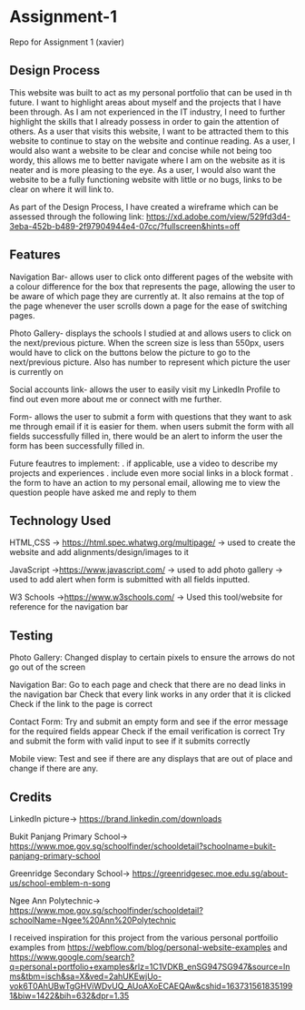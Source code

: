 # Assignment-1
Repo for Assignment 1 (xavier) 

Design Process
--------------
This website was built to act as my personal portfolio that can be used in th future. I want to highlight areas about myself and the projects that I have been through.
As I am not experienced in the IT industry, I need to further highlight the skills that I already possess in order to gain the attention of others.
As a user that visits this website, I want to be attracted them to this website to continue to stay on the website and continue reading. 
As a user, I would also want a website to be clear and concise while not being too wordy, this allows me to better navigate where I am on the website as it is neater and is more pleasing to the eye. 
As a user, I would also want the website to be a fully functioning website with little or no bugs, links to be clear on where it will link to.

As part of the Design Process, I have created a wireframe which can be assessed through the following link:
https://xd.adobe.com/view/529fd3d4-3eba-452b-b489-2f97904944e4-07cc/?fullscreen&hints=off

Features
--------
Navigation Bar- allows user to click onto different pages of the website with a colour difference for the box that represents the page, allowing the user to be aware of which page they are currently at. It also remains at the top of the page whenever the user scrolls down a page for the ease of switching pages.

Photo Gallery- displays the schools I studied at and allows users to click on the next/previous picture. When the screen size is less than 550px, users would have to click on the buttons below the picture to go to the next/previous picture. Also has number to represent which picture the user is currently on

Social accounts link- allows the user to easily visit my LinkedIn Profile to find out even more about me or connect with me further.

Form- allows the user to submit a form with questions that they want to ask me through email if it is easier for them.
when users submit the form with all fields successfully filled in, there would be an alert to inform the user the form has been successfully filled in.

Future feautres to implement:
. if applicable, use a video to describe my projects and experiences
. include even more social links in a block format
. the form to have an action to my personal email, allowing me to view the question people have asked me and reply to them

Technology Used
---------------
HTML,CSS
-> https://html.spec.whatwg.org/multipage/
-> used to create the website and add alignments/design/images to it

JavaScript
->https://www.javascript.com/
-> used to add photo gallery
-> used to add alert when form is submitted with all fields inputted.

W3 Schools
->https://www.w3schools.com/
-> Used this tool/website for reference for the navigation bar 

Testing
-------
Photo Gallery:
  Changed display to certain pixels to ensure the arrows do not go out of the screen

Navigation Bar: 
  Go to each page and check that there are no dead links in the navigation bar
  Check that every link works in any order that it is clicked
  Check if the link to the page is correct

Contact Form:
  Try and submit an empty form and see if the error message for the required fields appear
  Check if the email verification is correct
  Try and submit the form with valid input to see if it submits correctly

Mobile view:
  Test and see if there are any displays that are out of place and change if there are any.

Credits
------- 
LinkedIn picture-> https://brand.linkedin.com/downloads

Bukit Panjang Primary School-> https://www.moe.gov.sg/schoolfinder/schooldetail?schoolname=bukit-panjang-primary-school

Greenridge Secondary School-> https://greenridgesec.moe.edu.sg/about-us/school-emblem-n-song

Ngee Ann Polytechnic-> https://www.moe.gov.sg/schoolfinder/schooldetail?schoolName=Ngee%20Ann%20Polytechnic

I received inspiration for this project from the various personal portfoilio examples from https://webflow.com/blog/personal-website-examples and https://www.google.com/search?q=personal+portfolio+examples&rlz=1C1VDKB_enSG947SG947&source=lnms&tbm=isch&sa=X&ved=2ahUKEwjUo-vok6T0AhUBwTgGHViWDvUQ_AUoAXoECAEQAw&cshid=1637315618351991&biw=1422&bih=632&dpr=1.35
